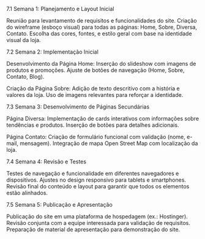   7.1   Semana 1:  Planejamento e Layout Inicial

Reunião para levantamento de requisitos e funcionalidades do site.
Criação do wireframe (esboço visual) para todas as páginas: Home, Sobre, Diversa, Contato.
Escolha das cores, fontes, e estilo geral com base na identidade visual da loja.

  7.2   Semana 2: Implementação Inicial

Desenvolvimento da Página Home:
Inserção do slideshow com imagens de produtos e promoções.
Ajuste de botões de navegação (Home, Sobre, Contato, Blog).

 Criação da Página Sobre:
Adição de texto descritivo com a história e valores da loja.
Uso de imagens relevantes para reforçar a identidade.

  7.3   Semana 3: Desenvolvimento de Páginas Secundárias

Página Diversa:
Implementação de cards interativos com informações sobre tendências e produtos.
Inserção de botões para detalhes adicionais.

Página Contato:
Criação de formulário funcional com validação (nome, e-mail, mensagem).
Integração de mapa Open Street Map com localização da loja.

  7.4   Semana 4: Revisão e Testes

Testes de navegação e funcionalidade em diferentes navegadores e dispositivos.
Ajustes no design responsivo para tablets e smartphones.
Revisão final do conteúdo e layout para garantir que todos os elementos estão alinhados.

  7.5   Semana 5: Publicação e Apresentação

Publicação do site em uma plataforma de hospedagem (ex.: Hostinger).
Revisão conjunta com a equipe interessada para validação de requisitos.
Preparação de material de apresentação para demonstração do site.
